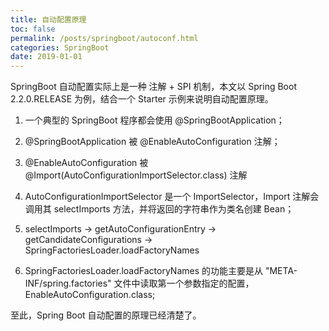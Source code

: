 ```yaml
---
title: 自动配置原理
toc: false
permalink: /posts/springboot/autoconf.html
categories: SpringBoot
date: 2019-01-01
---
```


SpringBoot 自动配置实际上是一种 注解 + SPI 机制，本文以 Spring Boot 2.2.0.RELEASE 为例，结合一个 Starter 示例来说明自动配置原理。

1. 一个典型的 SpringBoot 程序都会使用 @SpringBootApplication；

2. @SpringBootApplication 被 @EnableAutoConfiguration 注解；

3. @EnableAutoConfiguration 被 @Import(AutoConfigurationImportSelector.class) 注解

4. AutoConfigurationImportSelector 是一个 ImportSelector，Import 注解会调用其 selectImports 方法，并将返回的字符串作为类名创建 Bean；

5. selectImports -> getAutoConfigurationEntry -> getCandidateConfigurations -> SpringFactoriesLoader.loadFactoryNames

6. SpringFactoriesLoader.loadFactoryNames 的功能主要是从 "META-INF/spring.factories" 文件中读取第一个参数指定的配置， EnableAutoConfiguration.class;

至此，Spring Boot 自动配置的原理已经清楚了。

